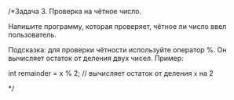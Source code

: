 /*Задача 3. Проверка на чётное число.

Напишите программу, которая проверяет, чётное ли число ввел пользователь.

Подсказка: для проверки чётности используйте оператор %. Он вычисляет остаток от деления двух чисел. Пример:

int remainder = x % 2; // вычисляет остаток от деления `x` на 2


*/